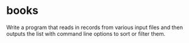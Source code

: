 books
=====

Write a program that reads in records from various input files and then outputs the list with command line options to sort or filter them.
